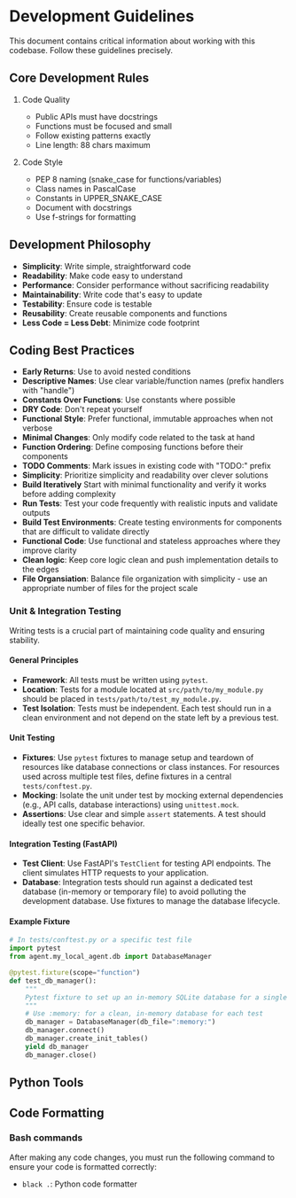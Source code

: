 # Development Guidelines

This document contains critical information about working with this codebase. Follow these guidelines precisely.

## Core Development Rules

1. Code Quality
   - Public APIs must have docstrings
   - Functions must be focused and small
   - Follow existing patterns exactly
   - Line length: 88 chars maximum

2. Code Style
    - PEP 8 naming (snake_case for functions/variables)
    - Class names in PascalCase
    - Constants in UPPER_SNAKE_CASE
    - Document with docstrings
    - Use f-strings for formatting

## Development Philosophy

- **Simplicity**: Write simple, straightforward code
- **Readability**: Make code easy to understand
- **Performance**: Consider performance without sacrificing readability
- **Maintainability**: Write code that's easy to update
- **Testability**: Ensure code is testable
- **Reusability**: Create reusable components and functions
- **Less Code = Less Debt**: Minimize code footprint

## Coding Best Practices

- **Early Returns**: Use to avoid nested conditions
- **Descriptive Names**: Use clear variable/function names (prefix handlers with "handle")
- **Constants Over Functions**: Use constants where possible
- **DRY Code**: Don't repeat yourself
- **Functional Style**: Prefer functional, immutable approaches when not verbose
- **Minimal Changes**: Only modify code related to the task at hand
- **Function Ordering**: Define composing functions before their components
- **TODO Comments**: Mark issues in existing code with "TODO:" prefix
- **Simplicity**: Prioritize simplicity and readability over clever solutions
- **Build Iteratively** Start with minimal functionality and verify it works before adding complexity
- **Run Tests**: Test your code frequently with realistic inputs and validate outputs
- **Build Test Environments**: Create testing environments for components that are difficult to validate directly
- **Functional Code**: Use functional and stateless approaches where they improve clarity
- **Clean logic**: Keep core logic clean and push implementation details to the edges
- **File Organsiation**: Balance file organization with simplicity - use an appropriate number of files for the project scale

### Unit & Integration Testing

Writing tests is a crucial part of maintaining code quality and ensuring stability.

#### General Principles

- **Framework**: All tests must be written using `pytest`.
- **Location**: Tests for a module located at `src/path/to/my_module.py` should be placed in `tests/path/to/test_my_module.py`.
- **Test Isolation**: Tests must be independent. Each test should run in a clean environment and not depend on the state left by a previous test.

#### Unit Testing

- **Fixtures**: Use `pytest` fixtures to manage setup and teardown of resources like database connections or class instances. For resources used across multiple test files, define fixtures in a central `tests/conftest.py`.
- **Mocking**: Isolate the unit under test by mocking external dependencies (e.g., API calls, database interactions) using `unittest.mock`.
- **Assertions**: Use clear and simple `assert` statements. A test should ideally test one specific behavior.

#### Integration Testing (FastAPI)

- **Test Client**: Use FastAPI's `TestClient` for testing API endpoints. The client simulates HTTP requests to your application.
- **Database**: Integration tests should run against a dedicated test database (in-memory or temporary file) to avoid polluting the development database. Use fixtures to manage the database lifecycle.

#### Example Fixture

```python
# In tests/conftest.py or a specific test file
import pytest
from agent.my_local_agent.db import DatabaseManager

@pytest.fixture(scope="function")
def test_db_manager():
    """
    Pytest fixture to set up an in-memory SQLite database for a single test function.
    """
    # Use :memory: for a clean, in-memory database for each test
    db_manager = DatabaseManager(db_file=":memory:")
    db_manager.connect()
    db_manager.create_init_tables()
    yield db_manager
    db_manager.close()
```

## Python Tools

## Code Formatting

### Bash commands

After making any code changes, you must run the following command to ensure your code is formatted correctly:

- `black .`: Python code formatter
